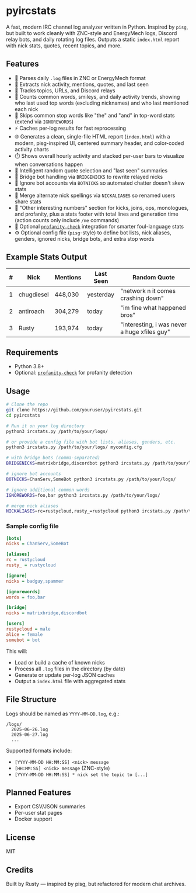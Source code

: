 # pyircstats

A fast, modern IRC channel log analyzer written in Python. Inspired by `pisg`, but built to work cleanly with ZNC-style and EnergyMech logs, Discord relay bots, and daily rotating log files. Outputs a static `index.html` report with nick stats, quotes, recent topics, and more.

## Features

- 📅 Parses daily `.log` files in ZNC or EnergyMech format  
- 🔎 Extracts nick activity, mentions, quotes, and last seen  
- 💬 Tracks topics, URLs, and Discord relays
- 📝 Counts common words, smileys, and daily activity trends, showing who last used top words (excluding nicknames) and who last mentioned each nick
- 🚫 Skips common stop words like "the" and "and" in top-word stats (extend via `IGNOREWORDS`)
- ⚡ Caches per-log results for fast reprocessing
- 🌐 Generates a clean, single-file HTML report (`index.html`) with a modern, pisg-inspired UI, centered summary header, and color-coded activity charts
- ⏱️ Shows overall hourly activity and stacked per-user bars to visualize when conversations happen
- 🧠 Intelligent random quote selection and "last seen" summaries
- 🔌 Bridge bot handling via `BRIDGENICKS` to rewrite relayed nicks
- 🤖 Ignore bot accounts via `BOTNICKS` so automated chatter doesn't skew stats
- 🔁 Merge alternate nick spellings via `NICKALIASES` so renamed users share stats
- 🔢 "Other interesting numbers" section for kicks, joins, ops, monologues, and profanity, plus a stats footer with total lines and generation time (action counts only include `/me` commands)
- 🤬 Optional [`profanity-check`](https://pypi.org/project/profanity-check/) integration for smarter foul-language stats
- ⚙️ Optional config file (`pisg`-style) to define bot lists, nick aliases, genders, ignored nicks, bridge bots, and extra stop words

## Example Stats Output

| # | Nick         | Mentions | Last Seen | Random Quote                                |
|---|--------------|----------|------------|---------------------------------------------|
| 1 | chugdiesel   | 448,030  | yesterday  | "network n it comes crashing down"          |
| 2 | antiroach    | 304,279  | today      | "im fine what happened bros"                |
| 3 | Rusty        | 193,974  | today      | "interesting, i was never a huge xfiles guy"|

## Requirements

- Python 3.8+
- Optional: [`profanity-check`](https://pypi.org/project/profanity-check/) for profanity detection

## Usage

```bash
# Clone the repo
git clone https://github.com/youruser/pyircstats.git
cd pyircstats

# Run it on your log directory
python3 ircstats.py /path/to/your/logs/

# or provide a config file with bot lists, aliases, genders, etc.
python3 ircstats.py /path/to/your/logs/ myconfig.cfg

# with bridge bots (comma-separated)
BRIDGENICKS=matrixbridge,discordbot python3 ircstats.py /path/to/your/logs/

# ignore bot accounts
BOTNICKS=ChanServ,SomeBot python3 ircstats.py /path/to/your/logs/

# ignore additional common words
IGNOREWORDS=foo,bar python3 ircstats.py /path/to/your/logs/

# merge nick aliases
NICKALIASES=rc=rustycloud,rusty_=rustycloud python3 ircstats.py /path/to/your/logs/
```

### Sample config file

```ini
[bots]
nicks = ChanServ,SomeBot

[aliases]
rc = rustycloud
rusty_ = rustycloud

[ignore]
nicks = badguy,spammer

[ignorewords]
words = foo,bar

[bridge]
nicks = matrixbridge,discordbot

[users]
rustycloud = male
alice = female
somebot = bot
```

This will:

- Load or build a cache of known nicks
- Process all `.log` files in the directory (by date)
- Generate or update per-log JSON caches
- Output a `index.html` file with aggregated stats

## File Structure

Logs should be named as `YYYY-MM-DD.log`, e.g.:

```
/logs/
  2025-06-26.log
  2025-06-27.log
  ...
```

Supported formats include:

- `[YYYY-MM-DD HH:MM:SS] <nick> message`
- `[HH:MM:SS] <nick> message` (ZNC-style)
- `[YYYY-MM-DD HH:MM:SS] * nick set the topic to [...]`

## Planned Features

- Export CSV/JSON summaries
- Per-user stat pages
- Docker support

## License

MIT

## Credits

Built by Rusty — inspired by pisg, but refactored for modern chat archives.
